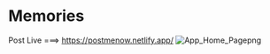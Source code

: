 # Memories
Post Live  ===> https://postmenow.netlify.app/
![App_Home_Pagepng](https://user-images.githubusercontent.com/102853832/210141433-caac2ac7-d151-4b81-a0c7-577055a79696.png)
